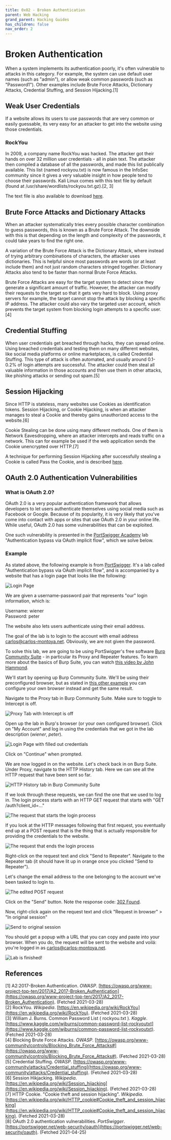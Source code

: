 ```yaml
---
title: 0x02 - Broken Authentication
parent: Web Hacking
grand_parent: Hacking Guides
has_children: false
nav_order: 2
---
```


# Broken Authentication

When a system implements its authentication poorly, it's often vulnerable to attacks in this category. For example, the system can use default user names (such as "admin"), or allow weak common passwords (such as "Password1"). Other examples include Brute Force Attacks, Dictionary Attacks, Credential Stuffing, and Session Hijacking.[1]

## Weak User Credentials
If a website allows its users to use passwords that are very common or easily guessable, its very easy for an attacker to get into the website using those credentials.

### RockYou
In 2009, a company name RockYou was hacked. The attacker got their hands on over 32 million user credentials - all in plain text. The attacker then compiled a database of all the passwords, and made this list publically available. This list (named rockyou.txt) is now famous in the InfoSec community since it gives a very valuable insight in how people tend to choose their passwords. Kali Linux comes with this text file by default (found at /usr/share/wordlists/rockyou.txt.gz).[2, 3]

The text file is also available to download [here](https://github.com/brannondorsey/naive-hashcat/releases/download/data/rockyou.txt).

## Brute Force Attacks and Dictionary Attacks
When an attacker systematically tries every possible character combination to guess passwords, this is known as a Brute Force Attack. The downside with this is that depending on the length and complexity of the passwords, it could take years to find the right one.

A variation of the Brute Force Attack is the Dictionary Attack, where instead of trying arbitrary combinations of characters, the attacker uses dictionaries. This is helpful since most passwords are words (or at least include them) and not just random characters stringed together. Dictionary Attacks also tend to be faster than normal Brute Force Attacks.

Brute Force Attacks are easy for the target system to detect since they generate a significant amount of traffic. However, the attacker can modify their requests to the target so that it gets very hard to block. Using proxy servers for example, the target cannot stop the attack by blocking a specific IP address. The attacker could also vary the targeted user account, which prevents the target system from blocking login attempts to a specific user.[4]

## Credential Stuffing
When user credentials get breached through hacks, they can spread online. Using breached credentials and testing them on many different websites, like social media platforms or online marketplaces, is called Credential Stuffing. This type of attack is often automated, and usually around 0.1-0.2% of login attempts are successful. The attacker could then steal all valuable information in those accounts and then use them in other attacks, like phishing attacks or sending out spam.[5]

## Session Hijacking
Since HTTP is stateless, many websites use Cookies as identification tokens. Session Hijacking, or Cookie Hijacking, is when an attacker manages to steal a Cookie and thereby gains unauthorized access to the website.[6]

Cookie Stealing can be done using many different methods. One of them is Network Eavesdropping, where an attacker intercepts and reads traffic on a network. This can for example be used if the web application sends the Cookie unencrypted over HTTP.[7]

A technique for performing Session Hijacking after successfully stealing a Cookie is called Pass the Cookie, and is described [here](https://embracethered.com/blog/posts/passthecookie/).

## OAuth 2.0 Authentication Vulnerabilities

### What is OAuth 2.0?
OAuth 2.0 is a very popular authentication framework that allows developers to let users authenticate themselves using social media such as Facebook or Google. Because of its popularity, it is very likely that you've come into contact with apps or sites that use OAuth 2.0 in your online life. While useful, OAuth 2.0 has some vulnerabilities that can be exploited.

One such vulnerability is presented in the [PortSwigger Academy](https://portswigger.net/web-security) lab "Authentication bypass via OAuth implicit flow", which we solve below.

### Example
As stated above, the following example is from [PortSwigger](https://portswigger.net/). It's a lab called "Authentication bypass via OAuth implicit flow", and is accompanied by a website that has a login page that looks like the following:

![Login Page](../images/oauth-login.png)

We are given a username-password pair that represents "our" login information, which is:

Username: wiener<br>Password: peter


The website also lets users authenticate using their email address.

The goal of the lab is to login to the account with email address carlos@carlos-montoya.net. Obviously, we are not given the password.

To solve this lab, we are going to be using PortSwigger's free software [Burp Community Suite](https://portswigger.net/burp/communitydownload) - in particular its Proxy and Repeater features. To learn more about the basics of Burp Suite, you can watch [this video by John Hammond](https://youtu.be/G3hpAeoZ4ek?t=64).

We'll start by opening up Burp Community Suite. We'll be using their preconfigured browser, but as stated in [this other example](./xxe.html#example) you can configure your own browser instead and get the same result.

Navigate to the Proxy tab in Burp Community Suite. Make sure to toggle to Intercept is off.

![Proxy Tab with Intercept is off](../images/burpproxy.png)

Open up the lab in Burp's browser (or your own configured browser). Click on "My Account" and log in using the credentials that we got in the lab description (*wiener*, *peter*).

![Login Page with filled out credentials](../images/oauth-login-credentials.png)

Click on "Continue" when prompted.

We are now logged in on the website. Let's check back in on Burp Suite. Under Proxy, navigate to the HTTP History tab. Here we can see all the HTTP request that have been sent so far.

![HTTP History tab in Burp Community Suite](../images/burp-httphistory.png)

If we look through these requests, we can find the one that we used to log in. The login process starts with an HTTP GET request that starts with "GET /auth?client_id=..."

![The request that starts the login process](../images/burp-httphistory-getauth.png)

If you look at the HTTP messages following that first request, you eventually end up at a POST request that is the thing that is actually responsible for providing the credentials to the website.

![The request that ends the login process](../images/burp-httphistory-post.png)

Right-click on the request text and click "Send to Repeater". Navigate to the Repeater tab (it should have lit up in orange once you clicked "Send to Repeater").

Let's change the email address to the one belonging to the account we've been tasked to login to.

![The edited POST request](../images/burp-repeater-edited.png)

Click on the "Send" button. Note the response code: [302 Found](https://en.wikipedia.org/wiki/HTTP_302).

Now, right-click again on the request text and click "Request in browser" > "In original session"

![Send to original session](../images/burp-repeater-requestinbrowser.png)

You should get a popup with a URL that you can copy and paste into your browser. When you do, the request will be sent to the website and voilá: you're logged in as carlos@carlos-montoya.net.

![Lab is finished!](../images/finished-lab.png)

## References
[1] A2:2017-Broken Authentication. *OWASP*. [https://owasp.org/www-project-top-ten/2017/A2_2017-Broken_Authentication](https://owasp.org/www-project-top-ten/2017/A2_2017-Broken_Authentication). (Fetched 2021-03-28)<br>
[2] RockYou. *Wikipedia*. [https://en.wikipedia.org/wiki/RockYou](https://en.wikipedia.org/wiki/RockYou). (Fetched 2021-03-28)<br>
[3] William J. Burns. Common Password List ( rockyou.txt ). *Kaggle*. [https://www.kaggle.com/wjburns/common-password-list-rockyoutxt](https://www.kaggle.com/wjburns/common-password-list-rockyoutxt). (Fetched 2021-03-28)<br>
[4] Blocking Brute Force Attacks. *OWASP*. [https://owasp.org/www-community/controls/Blocking_Brute_Force_Attacks#](https://owasp.org/www-community/controls/Blocking_Brute_Force_Attacks#). (Fetched 2021-03-28)<br>
[5] Credential Stuffing. *OWASP*. [https://owasp.org/www-community/attacks/Credential_stuffing](https://owasp.org/www-community/attacks/Credential_stuffing). (Fetched 2021-03-28)<br>
[6] Session Hikjacking. *Wikipedia*. [https://en.wikipedia.org/wiki/Session_hijacking](https://en.wikipedia.org/wiki/Session_hijacking). (Fetched 2021-03-28)<br>
[7] HTTP Cookie. "Cookie theft and session hijacking". *Wikipedia*. [https://en.wikipedia.org/wiki/HTTP_cookie#Cookie_theft_and_session_hijacking](https://en.wikipedia.org/wiki/HTTP_cookie#Cookie_theft_and_session_hijacking). (Fetched 2021-03-28)<br>
[8] OAuth 2.0 authentication vulnerabilities. *PortSwigger*. [https://portswigger.net/web-security/oauth](https://portswigger.net/web-security/oauth). (Fetched 2021-04-25)<br>